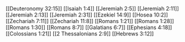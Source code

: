 [[Deuteronomy 32:15]]
[[Isaiah 1:4]]
[[Jeremiah 2:5]]
[[Jeremiah 2:11]]
[[Jeremiah 2:13]]
[[Jeremiah 2:31]]
[[Ezekiel 14:9]]
[[Hosea 10:2]]
[[Zechariah 7:11]]
[[Zechariah 11:8]]
[[Romans 1:21]]
[[Romans 1:28]]
[[Romans 1:30]]
[[Romans 8:7]]
[[Galatians 6:7]]
[[Ephesians 4:18]]
[[Colossians 1:21]]
[[2 Thessalonians 2:9]]
[[Hebrews 3:12]]

